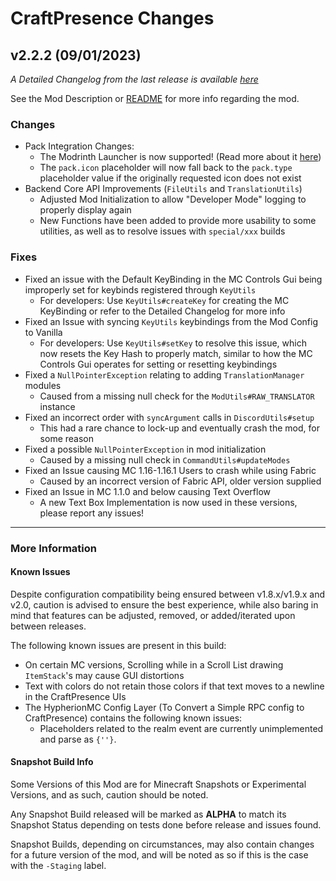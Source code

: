 # CraftPresence Changes

## v2.2.2 (09/01/2023)

_A Detailed Changelog from the last release is
available [here](https://gitlab.com/CDAGaming/CraftPresence/-/compare/release%2Fv2.2.1...release%2Fv2.2.2)_

See the Mod Description or [README](https://gitlab.com/CDAGaming/CraftPresence) for more info regarding the mod.

### Changes

* Pack Integration Changes:
    * The Modrinth Launcher is now supported! (Read more about it [here](https://blog.modrinth.com/p/launcher))
    * The `pack.icon` placeholder will now fall back to the `pack.type` placeholder value if the originally requested
      icon does not exist
* Backend Core API Improvements (`FileUtils` and `TranslationUtils`)
    * Adjusted Mod Initialization to allow "Developer Mode" logging to properly display again
    * New Functions have been added to provide more usability to some utilities, as well as to resolve issues
      with `special/xxx` builds

### Fixes

* Fixed an issue with the Default KeyBinding in the MC Controls Gui being improperly set for keybinds registered
  through `KeyUtils`
    * For developers: Use `KeyUtils#createKey` for creating the MC KeyBinding or refer to the Detailed Changelog for
      more info
* Fixed an Issue with syncing `KeyUtils` keybindings from the Mod Config to Vanilla
    * For developers: Use `KeyUtils#setKey` to resolve this issue, which now resets the Key Hash to properly match,
      similar to how the MC Controls Gui operates for setting or resetting keybindings
* Fixed a `NullPointerException` relating to adding `TranslationManager` modules
    * Caused from a missing null check for the `ModUtils#RAW_TRANSLATOR` instance
* Fixed an incorrect order with `syncArgument` calls in `DiscordUtils#setup`
    * This had a rare chance to lock-up and eventually crash the mod, for some reason
* Fixed a possible `NullPointerException` in mod initialization
    * Caused by a missing null check in `CommandUtils#updateModes`
* Fixed an Issue causing MC 1.16-1.16.1 Users to crash while using Fabric
    * Caused by an incorrect version of Fabric API, older version supplied
* Fixed an Issue in MC 1.1.0 and below causing Text Overflow
    * A new Text Box Implementation is now used in these versions, please report any issues!

___

### More Information

#### Known Issues

Despite configuration compatibility being ensured between v1.8.x/v1.9.x and v2.0,
caution is advised to ensure the best experience, while also baring in mind that features can be adjusted, removed, or
added/iterated upon between releases.

The following known issues are present in this build:

* On certain MC versions, Scrolling while in a Scroll List drawing `ItemStack`'s may cause GUI distortions
* Text with colors do not retain those colors if that text moves to a newline in the CraftPresence UIs
* The HypherionMC Config Layer (To Convert a Simple RPC config to CraftPresence) contains the following known issues:
    * Placeholders related to the realm event are currently unimplemented and parse as `{''}`.

#### Snapshot Build Info

Some Versions of this Mod are for Minecraft Snapshots or Experimental Versions, and as such, caution should be noted.

Any Snapshot Build released will be marked as **ALPHA** to match its Snapshot Status depending on tests done before
release
and issues found.

Snapshot Builds, depending on circumstances, may also contain changes for a future version of the mod, and will be noted
as so if this is the case with the `-Staging` label.

